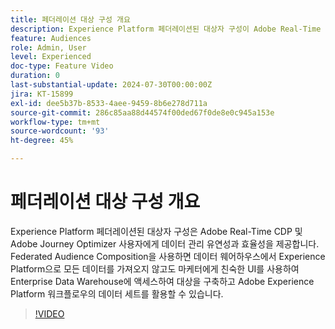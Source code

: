 ```yaml
---
title: 페더레이션 대상 구성 개요
description: Experience Platform 페더레이션된 대상자 구성이 Adobe Real-Time CDP 및 Adobe Journey Optimizer 사용자에게 데이터 관리 유연성과 효율성을 제공하는 방법에 대해 알아봅니다.
feature: Audiences
role: Admin, User
level: Experienced
doc-type: Feature Video
duration: 0
last-substantial-update: 2024-07-30T00:00:00Z
jira: KT-15899
exl-id: dee5b37b-8533-4aee-9459-8b6e278d711a
source-git-commit: 286c85aa88d44574f00ded67f0de8e0c945a153e
workflow-type: tm+mt
source-wordcount: '93'
ht-degree: 45%

---
```


# 페더레이션 대상 구성 개요

Experience Platform 페더레이션된 대상자 구성은 Adobe Real-Time CDP 및 Adobe Journey Optimizer 사용자에게 데이터 관리 유연성과 효율성을 제공합니다. Federated Audience Composition을 사용하면 데이터 웨어하우스에서 Experience Platform으로 모든 데이터를 가져오지 않고도 마케터에게 친숙한 UI를 사용하여 Enterprise Data Warehouse에 액세스하여 대상을 구축하고 Adobe Experience Platform 워크플로우의 데이터 세트를 활용할 수 있습니다.

>[!VIDEO](https://video.tv.adobe.com/v/3432261/?learn=on&enablevpops)
